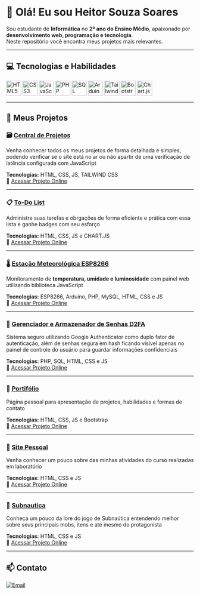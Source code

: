# 👋 Olá! Eu sou Heitor Souza Soares

Sou estudante de **Informática** no **2º ano do Ensino Médio**, apaixonado por **desenvolvimento web, programação e tecnologia**.  
Neste repositório você encontra meus projetos mais relevantes.

---

## 💻 Tecnologias e Habilidades

<p align="left">
  <img src="https://img.shields.io/badge/HTML5-E34F26?style=flat&logo=html5&logoColor=white" alt="HTML5" height="40"/>
  <img src="https://img.shields.io/badge/CSS3-1572B6?style=flat&logo=css3&logoColor=white" alt="CSS3" height="40"/>
  <img src="https://img.shields.io/badge/JavaScript-F7DF1E?style=flat&logo=javascript&logoColor=black" alt="JavaScript" height="40"/>
  <img src="https://img.shields.io/badge/PHP-777BB4?style=flat&logo=php&logoColor=white" alt="PHP" height="40"/>
  <img src="https://img.shields.io/badge/SQL-003B57?style=flat&logo=sqlite&logoColor=white" alt="SQL" height="40"/>
  <img src="https://img.shields.io/badge/Arduino-00979D?style=flat&logo=arduino&logoColor=white" alt="Arduino" height="40"/>
  <img src="https://img.shields.io/badge/Tailwind_CSS-06B6D4?style=flat&logo=tailwindcss&logoColor=white" alt="Tailwind CSS" height="40"/>
  <img src="https://img.shields.io/badge/Bootstrap-7952B3?style=flat&logo=bootstrap&logoColor=white" alt="Bootstrap" height="40"/>
  <img src="https://img.shields.io/badge/Chart.js-FF6384?style=flat&logo=chartdotjs&logoColor=white" alt="Chart.js" height="40"/>
</p>



---

## 🚀 Meus Projetos

### 🗃 [Central de Projetos](https://github.com/HeitorSouzaSoares2025/CentralSS)
Venha conhecer todos os meus projetos de forma detalhada e simples, podendo verificar se o site está no ar ou não apartir de uma verificação de latência configurada com JavaScript

**Tecnologias:** HTML, CSS, JS, TAILWIND CSS  
🔗 [Acessar Projeto Online](https://central.wuaze.com/)

---

### 📋 [To-Do List](https://github.com/HeitorSouzaSoares2025/To-doList)
Administre suas tarefas e obrgações de forma eficiente e prática com essa lista e ganhe badges com seu esforço

**Tecnologias:** HTML, CSS, JS e CHART.JS  
🔗 [Acessar Projeto Online](https://heitorsouzasoares2025.github.io/To-dolist/)

---

### 🌡️ [Estação Meteorológica ESP8266](https://github.com/HeitorSouzaSoares2025/Esta-o-Meteorol-gica-)
Monitoramento de **temperatura, umidade e luminosidade** com painel web utilizando biblioteca JavaScript

**Tecnologias:** ESP8266, Arduino, PHP, MySQL, HTML, CSS e JS  
🔗 [Acessar Projeto Online](https://estacaometeorologicass.wuaze.com)

---

### 🔐 [Gerenciador e Armazenador de Senhas D2FA](https://github.com/HeitorSouzaSoares2025/Armazenador-e-Gerenciador-de-Senhas-2FA)
Sistema seguro utilizando Google Authenticator como duplo fator de autenticação, além de senhas segura em hash ficando visível apenas no painel de controle do usuário para guardar informações confidenciais

**Tecnologias:** PHP, SQL, HTML, CSS e JS  
🔗 [Acessar Projeto Online](https://heitor.wuaze.com/)

---

### 📰 [Portifólio](https://github.com/HeitorSouzaSoares2025/Portifolio)
Página pessoal para apresentação de projetos, habilidades e formas de contato

**Tecnologias:** HTML, CSS, JS e Bootstrap  
🔗 [Acessar Projeto Online](https://heitorsouzasoares2025.github.io/Portifolio/)

---

### 🔰 [Site Pessoal](https://github.com/HeitorSouzaSoares2025/HeitorSS)
Venha conhecer um pouco sobre das minhas atividades do curso realizadas em laboratório

**Tecnologias:** HTML, CSS e JS  
🔗 [Acessar Projeto Online](https://heitorsouzasoares2025.github.io/HeitorSS/)

---

### 🌊 [Subnautica](https://github.com/HeitorSouzaSoares2025/Subnautica)
Conheça um pouco da lore do jogo de Subnaútica entendendo melhor sobre seus principais mobs, itens e até mesmo do protagonista

**Tecnologias:** HTML, CSS e JS  
🔗 [Acessar Projeto Online](https://heitorsouzasoares2025.github.io/Subnautica/)

---

## 📫 Contato

[![Email](https://img.shields.io/badge/Email-D14836?style=for-the-badge&logo=gmail&logoColor=white)](mailto:heitorinformaticasala09@gmail.com)
